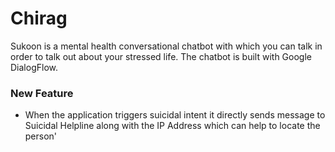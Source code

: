 # Chirag
Sukoon is a mental health conversational chatbot with which you can talk in order to talk out about your stressed life. The chatbot is built with Google DialogFlow.

### New Feature
- When the application triggers suicidal intent it directly sends message to Suicidal Helpline along with the IP Address which can help to locate the person'
